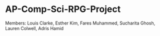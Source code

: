 # AP-Comp-Sci-RPG-Project
Members: Louis Clarke, Esther Kim, Fares Muhammed, Sucharita Ghosh, Lauren Colwell, Adris Hamid
